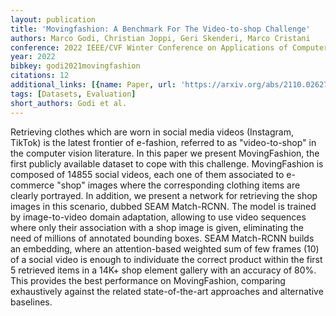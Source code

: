 ```yaml
---
layout: publication
title: 'Movingfashion: A Benchmark For The Video-to-shop Challenge'
authors: Marco Godi, Christian Joppi, Geri Skenderi, Marco Cristani
conference: 2022 IEEE/CVF Winter Conference on Applications of Computer Vision (WACV)
year: 2022
bibkey: godi2021movingfashion
citations: 12
additional_links: [{name: Paper, url: 'https://arxiv.org/abs/2110.02627'}]
tags: [Datasets, Evaluation]
short_authors: Godi et al.
---
```

Retrieving clothes which are worn in social media videos (Instagram, TikTok)
is the latest frontier of e-fashion, referred to as "video-to-shop" in the
computer vision literature. In this paper we present MovingFashion, the first
publicly available dataset to cope with this challenge. MovingFashion is
composed of 14855 social videos, each one of them associated to e-commerce
"shop" images where the corresponding clothing items are clearly portrayed. In
addition, we present a network for retrieving the shop images in this scenario,
dubbed SEAM Match-RCNN. The model is trained by image-to-video domain
adaptation, allowing to use video sequences where only their association with a
shop image is given, eliminating the need of millions of annotated bounding
boxes. SEAM Match-RCNN builds an embedding, where an attention-based weighted
sum of few frames (10) of a social video is enough to individuate the correct
product within the first 5 retrieved items in a 14K+ shop element gallery with
an accuracy of 80%. This provides the best performance on MovingFashion,
comparing exhaustively against the related state-of-the-art approaches and
alternative baselines.